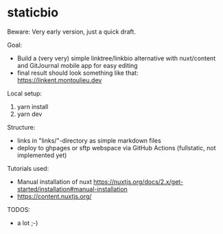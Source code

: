 # staticbio

Beware: Very early version, just a quick draft.

Goal:

- Build a (very very) simple linktree/linkbio alternative with nuxt/content and GitJournal mobile app for easy editing
- final result should look something like that: https://linkent.montoulieu.dev

Local setup:

1. yarn install
2. yarn dev

Structure:

- links in "links/"-directory as simple markdown files
- deploy to ghpages or sftp webspace via GitHub Actions (fullstatic, not implemented yet)

Tutorials used:

- Manual installation of nuxt https://nuxtjs.org/docs/2.x/get-started/installation#manual-installation
- https://content.nuxtjs.org/

TODOS:

- a lot ;-) 

